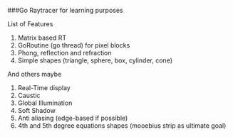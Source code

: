 ###Go Raytracer for learning purposes

List of Features
1. Matrix based RT
2. GoRoutine (go thread) for pixel blocks
3. Phong, reflection and refraction
4. Simple shapes (triangle, sphere, box, cylinder, cone)

And others maybe
1. Real-Time display 
2. Caustic
3. Global Illumination
4. Soft Shadow
5. Anti aliasing (edge-based if possible)
6. 4th and 5th degree equations shapes (mooebius strip as ultimate goal)
